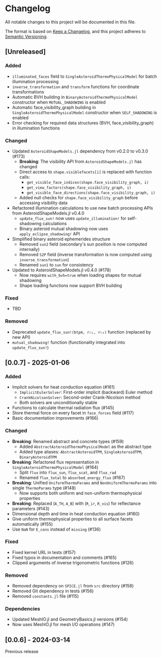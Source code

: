 # Changelog

All notable changes to this project will be documented in this file.

The format is based on [Keep a Changelog](https://keepachangelog.com/en/1.0.0/),
and this project adheres to [Semantic Versioning](https://semver.org/spec/v2.0.0.html).

## [Unreleased]

### Added
- `illuminated_faces` field to `SingleAsteroidThermoPhysicalModel` for batch illumination processing
- `inverse_transformation` and `transform` functions for coordinate transformations
- Automatic BVH building in `BinaryAsteroidThermoPhysicalModel` constructor when `MUTUAL_SHADOWING` is enabled
- Automatic face_visibility_graph building in `SingleAsteroidThermoPhysicalModel` constructor when `SELF_SHADOWING` is enabled
- Error checking for required data structures (BVH, face_visibility_graph) in illumination functions

### Changed
- Updated `AsteroidShapeModels.jl` dependency from v0.2.0 to v0.3.0 (#173)
  - **Breaking**: The visibility API from `AsteroidShapeModels.jl` has changed
  - Direct access to `shape.visiblefacets[i]` is replaced with function calls:
    - `get_visible_face_indices(shape.face_visibility_graph, i)`
    - `get_view_factors(shape.face_visibility_graph, i)`
    - `get_visible_face_directions(shape.face_visibility_graph, i)`
  - Added null checks for `shape.face_visibility_graph` before accessing visibility data
- Refactored illumination calculations to use new batch processing APIs from AsteroidShapeModels.jl v0.4.0
  - `update_flux_sun!` now uses `update_illumination!` for self-shadowing calculations
  - Binary asteroid mutual shadowing now uses `apply_eclipse_shadowing!` API
- Simplified binary asteroid ephemerides structure
  - Removed `sun2` field (secondary's sun position is now computed internally)
  - Removed `S2P` field (inverse transformation is now computed using `inverse_transformation`)
  - Renamed `sun1` to `sun` for consistency
- Updated to AsteroidShapeModels.jl v0.4.0 (#178)
  - Now requires `with_bvh=true` when loading shapes for mutual shadowing
  - Shape loading functions now support BVH building

### Fixed
- TBD

### Removed
- Deprecated `update_flux_sun!(btpm, r☉₁, r☉₂)` function (replaced by new API)
- `mutual_shadowing!` function (functionality integrated into `update_flux_sun!`)

## [0.0.7] - 2025-01-06

### Added
- Implicit solvers for heat conduction equation (#161)
  - `ImplicitEulerSolver`: First-order implicit (backward) Euler method
  - `CrankNicolsonSolver`: Second-order Crank-Nicolson method
  - Both solvers are unconditionally stable
- Functions to calculate thermal radiation flux (#145)
- Store thermal force on every facet in `face_forces` field (#117)
- Basic documentation improvements (#166)

### Changed
- **Breaking**: Renamed abstract and concrete types (#159)
  - Added `AbstractAsteroidThermoPhysicalModel` as the abstract type
  - Added type aliases: `AbstractAsteroidTPM`, `SingleAsteroidTPM`, `BinaryAsteroidTPM`
- **Breaking**: Refactored flux representation in `SingleAsteroidThermoPhysicalModel` (#164)
  - Split `flux` into `flux_sun`, `flux_scat`, and `flux_rad`
  - Renamed `flux_total` to `absorbed_energy_flux` (#167)
- **Breaking**: Unified `UniformThermoParams` and `NonUniformThermoParams` into single `ThermoParams` type (#148)
  - Now supports both uniform and non-uniform thermophysical properties
- **Breaking**: Replaced (`A_TH`, `A_B`) with (`R_ir`, `R_vis`) for reflectance parameters (#143)
- Dimensional depth and time in heat conduction equation (#160)
- Give uniform thermophysical properties to all surface facets automatically (#155)
- Use `NaN` for `E_cons` instead of `missing` (#136)

### Fixed
- Fixed kernel URL in tests (#157)
- Fixed typos in documentation and comments (#165)
- Clipped arguments of inverse trigonometric functions (#126)

### Removed
- Removed dependency on `SPICE.jl` from `src` directory (#158)
- Removed Git dependency in tests (#156)
- Removed `constants.jl` file (#115)

### Dependencies
- Updated MeshIO.jl and GeometryBasics.jl versions (#154)
- Now uses MeshIO.jl for mesh I/O operations (#147)

## [0.0.6] - 2024-03-14

Previous release
